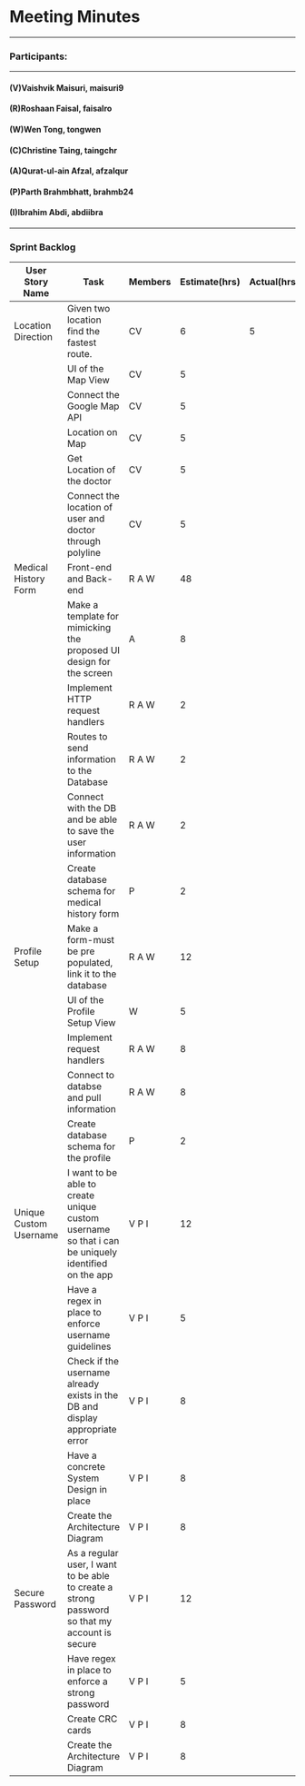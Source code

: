 # Meeting Minutes
---

### Participants:
***
#### (V)Vaishvik Maisuri, maisuri9
#### (R)Roshaan Faisal, faisalro
#### (W)Wen Tong, tongwen
#### (C)Christine Taing, taingchr
#### (A)Qurat-ul-ain Afzal, afzalqur
#### (P)Parth Brahmbhatt, brahmb24 
#### (I)Ibrahim Abdi, abdiibra
***

### Sprint Backlog 


| User Story Name | Task | Members | Estimate(hrs) | Actual(hrs) |
| --- | --- | --- | --- | --- |
| Location Direction | Given two location find the fastest route. | CV | 6 | 5 |
| | UI of the Map View | CV  | 5 |  |
| | Connect the Google Map API  | CV| 5 |  |
| | Location on Map | CV  | 5 |  |
| | Get Location of the doctor  | CV | 5 |  |
| | Connect the location of user and doctor through polyline | CV | 5 |  |
| Medical History Form | Front-end and Back-end | R A W | 48 |  |
| | Make a template for mimicking the proposed UI design for the screen | A | 8 |  |
| | Implement HTTP request handlers | R A W  | 2 |  |
| | Routes to send information to the Database | R A W  | 2 |  |
| | Connect with the DB and be able to save the user information | R A W  | 2 |  |
| | Create database schema for medical history form | P  | 2 |  |
| Profile Setup | Make a form-must be pre populated, link it to the database | R A W | 12 |  |
| | UI of the Profile Setup View | W  | 5 |  |
| | Implement request handlers | R A W  | 8 |  |
| | Connect to databse and pull information | R A W  | 8 |  |
| | Create database schema for the profile | P  | 2 |  |
| Unique Custom Username | I want to be able to create unique custom username so that i can be uniquely identified on the app | V P I| 12 |  |
| | Have a regex in place to enforce username guidelines | V P I  | 5 |  |
| | Check if the username already exists in the DB and display appropriate error | V P I  | 8 |  |
| | Have a concrete System Design in place | V P I  | 8 |  |
| | Create the Architecture Diagram| V P I  | 8 |  |
| Secure Password | As a regular user, I want to be able to create a strong password so that my account is secure| V P I| 12 |  |
| | Have regex in place to enforce a strong password | V P I  | 5 |  |
| | Create CRC cards | V P I  | 8 |  |
| | Create the Architecture Diagram| V P I  | 8 |  |


